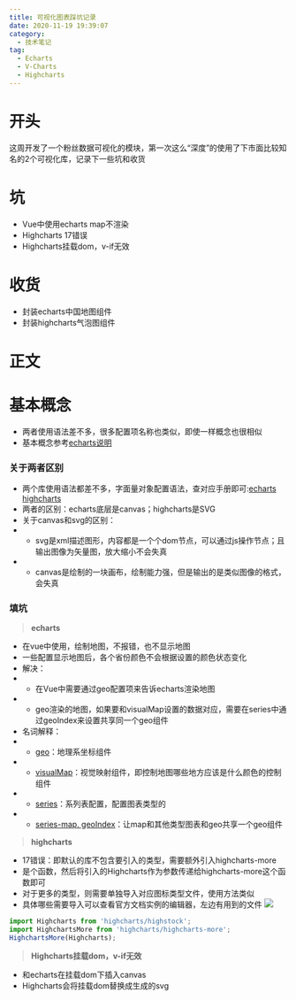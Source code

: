 ```yaml
---
title: 可视化图表踩坑记录
date: 2020-11-19 19:39:07
category:
  - 技术笔记
tag:
  - Echarts
  - V-Charts
  - Highcharts
---
```


# 开头

这周开发了一个粉丝数据可视化的模块，第一次这么“深度”的使用了下市面比较知名的2个可视化库，记录下一些坑和收货

<!-- more -->

# 坑

- Vue中使用echarts map不渲染
- Highcharts 17错误
- Highcharts挂载dom，v-if无效

# 收货

- 封装echarts中国地图组件
- 封装highcharts气泡图组件

# 正文

# 基本概念
- 两者使用语法差不多，很多配置项名称也类似，即使一样概念也很相似
- 基本概念参考[echarts说明](https://echarts.apache.org/zh/tutorial.html#ECharts%20%E5%9F%BA%E7%A1%80%E6%A6%82%E5%BF%B5%E6%A6%82%E8%A7%88)

### 关于两者区别

- 两个库使用语法都差不多，字面量对象配置语法，查对应手册即可:[echarts](https://echarts.apache.org/zh/option.html#title)  [highcharts](https://api.highcharts.com.cn/highcharts)
- 两者的区别：echarts底层是canvas；highcharts是SVG
- 关于canvas和svg的区别：
- - svg是xml描述图形，内容都是一个个dom节点，可以通过js操作节点；且输出图像为矢量图，放大缩小不会失真
- - canvas是绘制的一块画布，绘制能力强，但是输出的是类似图像的格式，会失真

### 填坑

> **echarts**
- 在vue中使用，绘制地图，不报错，也不显示地图
- 一些配置显示地图后，各个省份颜色不会根据设置的颜色状态变化
- 解决：
- - 在Vue中需要通过geo配置项来告诉echarts渲染地图
- - geo渲染的地图，如果要和visualMap设置的数据对应，需要在series中通过geoIndex来设置共享同一个geo组件
- 名词解释：
- - [geo](https://echarts.apache.org/zh/option.html#geo)：地理系坐标组件
- - [visualMap](https://echarts.apache.org/zh/option.html#visualMap)：视觉映射组件，即控制地图哪些地方应该是什么颜色的控制组件
- - [series](https://echarts.apache.org/zh/option.html#series)：系列表配置，配置图表类型的
- - [series-map. geoIndex](https://echarts.apache.org/zh/option.html#series-map.geoIndex)：让map和其他类型图表和geo共享一个geo组件

> **highcharts**
- 17错误：即默认的库不包含要引入的类型，需要额外引入highcharts-more
- 是个函数，然后将引入的Highcharts作为参数传递给highcharts-more这个函数即可
- 对于更多的类型，则需要单独导入对应图标类型文件，使用方法类似
- 具体哪些需要导入可以查看官方文档实例的编辑器，左边有用到的文件 ![](https://raw.githubusercontent.com/SHUAXINDIARY/img_store/main//微信截图_20201119213002.png)

```js
import Highcharts from 'highcharts/highstock';
import HighchartsMore from 'highcharts/highcharts-more';
HighchartsMore(Highcharts);
```

> **Highcharts挂载dom，v-if无效**
- 和echarts在挂载dom下插入canvas
- Highcharts会将挂载dom替换成生成的svg

